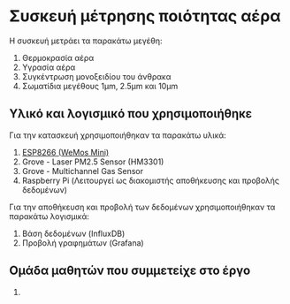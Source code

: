 # Συσκευή μέτρησης ποιότητας αέρα

Η συσκευή μετράει τα παρακάτω μεγέθη:
1. Θερμοκρασία αέρα
2. Υγρασία αέρα
3. Συγκέντρωση μονοξειδίου του άνθρακα
4. Σωματίδια μεγέθους 1μm, 2.5μm και 10μm

## Υλικό και λογισμικό που χρησιμοποιήθηκε
Για την κατασκευή χρησιμοποιήθηκαν τα παρακάτω υλικά:
1. <a href="https://www.wemos.cc/en/latest/d1/d1_mini.html">ESP8266 (WeMos Mini)</a>
2. Grove - Laser PM2.5 Sensor (HM3301)
3. Grove - Multichannel Gas Sensor
4. Raspberry Pi (Λειτουργεί ως διακομιστής αποθήκευσης και προβολής δεδομένων)

Για την αποθήκευση και προβολή των δεδομένων χρησιμοποιήθηκαν τα παρακάτω λογισμικά:
1. Βάση δεδομένων (InfluxDB)
2. Προβολή γραφημάτων (Grafana)

## Ομάδα μαθητών που συμμετείχε στο έργο
1.
